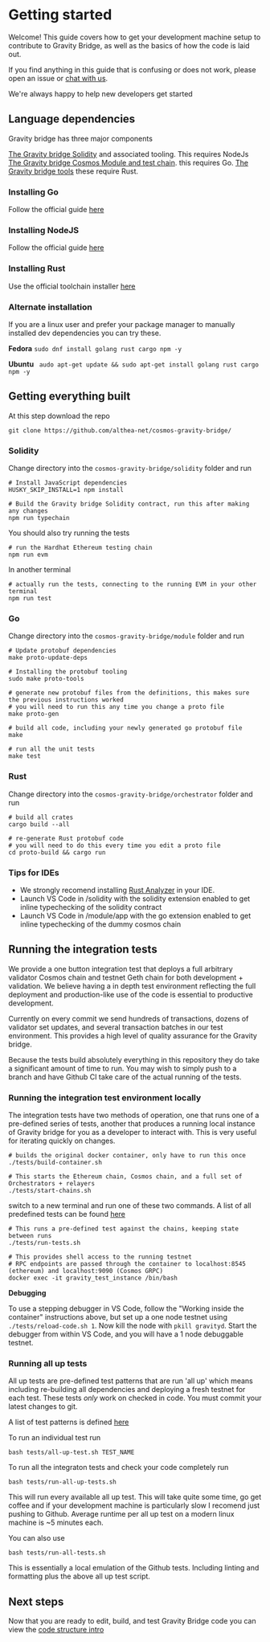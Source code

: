 # Getting started

Welcome! This guide covers how to get your development machine setup to contribute to Gravity Bridge, as well as the basics of how the code is laid out.

If you find anything in this guide that is confusing or does not work, please open an issue or [chat with us](https://discord.com/invite/vw8twzR).

We're always happy to help new developers get started

## Language dependencies

Gravity bridge has three major components

[The Gravity bridge Solidity](https://github.com/althea-net/cosmos-gravity-bridge/tree/main/solidity) and associated tooling. This requires NodeJs
[The Gravity bridge Cosmos Module and test chain](https://github.com/althea-net/cosmos-gravity-bridge/tree/main/module). this requires Go.
[The Gravity bridge tools](https://github.com/althea-net/cosmos-gravity-bridge/tree/main/orchestrator) these require Rust.

### Installing Go

Follow the official guide [here](https://golang.org/doc/install)

### Installing NodeJS

Follow the official guide [here](https://nodejs.org/en/)

### Installing Rust

Use the official toolchain installer [here](https://rustup.rs/)

### Alternate installation

If you are a linux user and prefer your package manager to manually installed dev dependencies you can try these.

**Fedora**
`sudo dnf install golang rust cargo npm -y`

**Ubuntu**
` audo apt-get update && sudo apt-get install golang rust cargo npm -y`

## Getting everything built

At this step download the repo

```
git clone https://github.com/althea-net/cosmos-gravity-bridge/
```

### Solidity

Change directory into the `cosmos-gravity-bridge/solidity` folder and run

```
# Install JavaScript dependencies
HUSKY_SKIP_INSTALL=1 npm install

# Build the Gravity bridge Solidity contract, run this after making any changes
npm run typechain
```

You should also try running the tests

```
# run the Hardhat Ethereum testing chain
npm run evm
```

In another terminal

```
# actually run the tests, connecting to the running EVM in your other terminal
npm run test
```

### Go

Change directory into the `cosmos-gravity-bridge/module` folder and run

```
# Update protobuf dependencies
make proto-update-deps

# Installing the protobuf tooling
sudo make proto-tools
```

```
# generate new protobuf files from the definitions, this makes sure the previous instructions worked
# you will need to run this any time you change a proto file
make proto-gen

# build all code, including your newly generated go protobuf file
make

# run all the unit tests
make test
```

### Rust

Change directory into the `cosmos-gravity-bridge/orchestrator` folder and run

```
# build all crates
cargo build --all

# re-generate Rust protobuf code
# you will need to do this every time you edit a proto file
cd proto-build && cargo run
```

### Tips for IDEs

- We strongly recomend installing [Rust Analyzer](https://rust-analyzer.github.io/) in your IDE.
- Launch VS Code in /solidity with the solidity extension enabled to get inline typechecking of the solidity contract
- Launch VS Code in /module/app with the go extension enabled to get inline typechecking of the dummy cosmos chain

## Running the integration tests

We provide a one button integration test that deploys a full arbitrary validator Cosmos chain and testnet Geth chain for both development + validation.
We believe having a in depth test environment reflecting the full deployment and production-like use of the code is essential to productive development.

Currently on every commit we send hundreds of transactions, dozens of validator set updates, and several transaction batches in our test environment.
This provides a high level of quality assurance for the Gravity bridge.

Because the tests build absolutely everything in this repository they do take a significant amount of time to run.
You may wish to simply push to a branch and have Github CI take care of the actual running of the tests.

### Running the integration test environment locally

The integration tests have two methods of operation, one that runs one of a pre-defined series of tests, another that produces a running local instance
of Gravity bridge for you as a developer to interact with. This is very useful for iterating quickly on changes.

```
# builds the original docker container, only have to run this once
./tests/build-container.sh

# This starts the Ethereum chain, Cosmos chain, and a full set of Orchestrators + relayers
./tests/start-chains.sh
```

switch to a new terminal and run one of these two commands. A list of all predefined tests can be found [here](https://github.com/althea-net/cosmos-gravity-bridge/blob/main/orchestrator/test_runner/src/main.rs#L169)

```
# This runs a pre-defined test against the chains, keeping state between runs
./tests/run-tests.sh

# This provides shell access to the running testnet
# RPC endpoints are passed through the container to localhost:8545 (ethereum) and localhost:9090 (Cosmos GRPC)
docker exec -it gravity_test_instance /bin/bash
```

**Debugging**

To use a stepping debugger in VS Code, follow the "Working inside the container" instructions above, but set up a one node testnet using
`./tests/reload-code.sh 1`. Now kill the node with `pkill gravityd`. Start the debugger from within VS Code, and you will have a 1 node debuggable testnet.

### Running all up tests

All up tests are pre-defined test patterns that are run 'all up' which means including re-building all dependencies and deploying a fresh testnet for each test.
These tests _only_ work on checked in code. You must commit your latest changes to git.

A list of test patterns is defined [here](https://github.com/althea-net/cosmos-gravity-bridge/blob/main/orchestrator/test_runner/src/main.rs#L169)

To run an individual test run

```
bash tests/all-up-test.sh TEST_NAME
```

To run all the integraton tests and check your code completely run

```
bash tests/run-all-up-tests.sh
```

This will run every available all up test. This will take quite some time, go get coffee and if your development machine is
particularly slow I recomend just pushing to Github. Average runtime per all up test on a modern linux machine is ~5 minutes each.

You can also use

```
bash tests/run-all-tests.sh
```

This is essentially a local emulation of the Github tests. Including linting and formatting plus the above all up test script.

## Next steps

Now that you are ready to edit, build, and test Gravity Bridge code you can view the [code structure intro](/docs/developer/code-structure.md)
